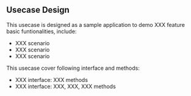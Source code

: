## Usecase Design

This usecase is designed as a sample application to demo XXX feature basic funtionalities, include:
 
* XXX scenario
* XXX scenario
* XXX scenario
 
This usecase cover following interface and methods:

* XXX interface: XXX methods
* XXX interface: XXX, XXX, XXX methods
